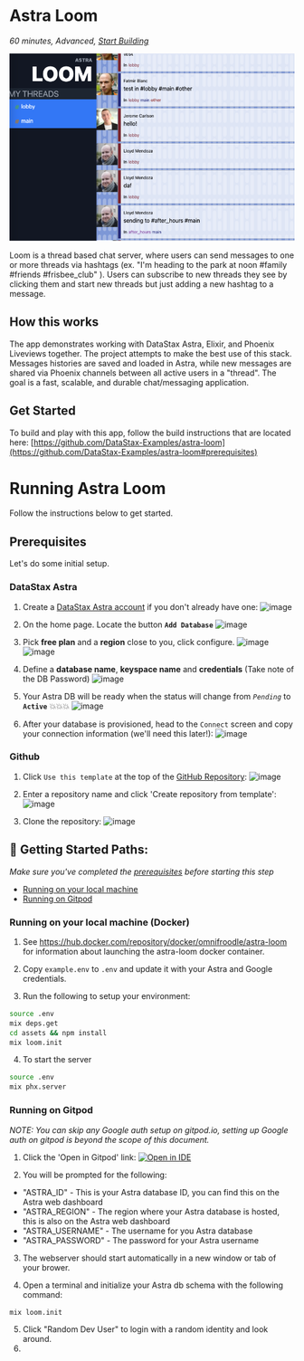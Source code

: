 <!--- STARTEXCLUDE --->
# Astra Loom
*60 minutes, Advanced, [Start Building](https://github.com/DataStax-Examples/astra-loom#prerequisites)*
<!--- ENDEXCLUDE --->

![image](https://raw.githubusercontent.com/DataStax-Examples/astra-loom/master/screenshot.png)

Loom is a thread based chat server, where users can send messages to one or more threads via hashtags (ex. "I'm heading to the park at noon #family #friends #frisbee_club" ).  Users can subscribe to new threads they see by clicking them and start new threads but just adding a new hashtag to a message.
  
## How this works
The app demonstrates working with DataStax Astra, Elixir, and Phoenix Liveviews together. The project attempts to make the best use of this stack.  Messages histories are saved and loaded in Astra, while new messages are shared via Phoenix channels between all active users in a "thread".  The goal is a fast, scalable, and durable chat/messaging application.

## Get Started
To build and play with this app, follow the build instructions that are located here: [https://github.com/DataStax-Examples/astra-loom](https://github.com/DataStax-Examples/astra-loom#prerequisites)

<!--- STARTEXCLUDE --->
# Running Astra Loom
Follow the instructions below to get started.

## Prerequisites
Let's do some initial setup.

### DataStax Astra
1. Create a [DataStax Astra account](https://astra.datastax.com/register?utm_source=github&utm_medium=referral&utm_campaign=astra-loom) if you don't 
already have one:
![image](https://raw.githubusercontent.com/DataStax-Examples/sample-app-template/master/screenshots/astra-register-basic-auth.png)

2. On the home page. Locate the button **`Add Database`**
![image](https://raw.githubusercontent.com/DataStax-Examples/sample-app-template/master/screenshots/astra-dashboard.png)

3. Pick **free plan** and a **region** close to you, click configure.
![image](https://raw.githubusercontent.com/DataStax-Examples/sample-app-template/master/screenshots/astra-create-db-1-top.png)
![image](https://raw.githubusercontent.com/DataStax-Examples/sample-app-template/master/screenshots/astra-create-db-1-bottom.png)

4. Define a **database name**, **keyspace name** and **credentials** (Take note of the DB Password)
![image](https://raw.githubusercontent.com/DataStax-Examples/sample-app-template/master/screenshots/astra-create-db-2.png)

5. Your Astra DB will be ready when the status will change from *`Pending`* to **`Active`** 💥💥💥 
![image](https://raw.githubusercontent.com/DataStax-Examples/sample-app-template/master/screenshots/astra-db-active.png)


6. After your database is provisioned, head to the `Connect` screen and copy your connection 
information (we'll need this later!):
![image](https://raw.githubusercontent.com/DataStax-Examples/sample-app-template/master/screenshots/astra-connect.png)

### Github
1. Click `Use this template` at the top of the [GitHub Repository](https://github.com/DataStax-Examples/astra-loom):
![image](https://raw.githubusercontent.com/DataStax-Examples/sample-app-template/master/screenshots/github-use-template.png)

2. Enter a repository name and click 'Create repository from template':
![image](https://raw.githubusercontent.com/DataStax-Examples/sample-app-template/master/screenshots/github-create-repository.png)

3. Clone the repository:
![image](https://raw.githubusercontent.com/DataStax-Examples/sample-app-template/master/screenshots/github-clone.png)

## 🚀 Getting Started Paths:
*Make sure you've completed the [prerequisites](#prerequisites) before starting this step*
  - [Running on your local machine](#running-on-your-local-machine)
  - [Running on Gitpod](#running-on-gitpod)

### Running on your local machine (Docker)
1. See https://hub.docker.com/repository/docker/omnifroodle/astra-loom for information about launching the astra-loom docker container.

2. Copy `example.env` to `.env` and update it with your Astra and Google credentials.

3. Run the following to setup your environment:
```bash
source .env
mix deps.get
cd assets && npm install
mix loom.init
```

4. To start the server
```bash
source .env
mix phx.server
```

### Running on Gitpod
_NOTE: You can skip any Google auth setup on gitpod.io, setting up Google auth on gitpod is beyond the scope of this document._
1. Click the 'Open in Gitpod' link:
[![Open in IDE](https://gitpod.io/button/open-in-gitpod.svg)](https://gitpod.io#https://github.com/datastax-examples/astra-loom)

2. You will be prompted for the following:
* "ASTRA_ID" - This is your Astra database ID, you can find this on the Astra web dashboard
* "ASTRA_REGION" - The region where your Astra database is hosted, this is also on the Astra web dashboard
* "ASTRA_USERNAME" - The username for you Astra database
* "ASTRA_PASSWORD" - The password for your Astra username

3. The webserver should start automatically in a new window or tab of your brower.

4. Open a terminal and initialize your Astra db schema with the following command:
```bash
mix loom.init
```

5. Click "Random Dev User" to login with a random identity and look around.
6. <!--- ENDEXCLUDE --->